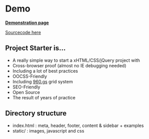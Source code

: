 # Demo

**[Demonstration page](http://www.lunaweb.fr/labs/project_starter/www/)**

[Sourcecode here](http://github.com/Kaelig/Project-Starter/blob/master/www/index.html)

## Project Starter is...

* A really simple way to start a xHTML/CSS/jQuery project with
* Cross-browser proof (almost no IE debugging needed)
* Including a lot of best practices
* OOCSS-Friendly
* Including [960.gs](http://960.gs) grid system
* SEO-Friendly
* Open Source
* The result of years of practice

## Directory structure 

* index.html : meta, header, footer, content & sidebar + examples
* static/ : images, javascript and css